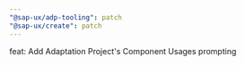 ```yaml
---
"@sap-ux/adp-tooling": patch
"@sap-ux/create": patch
---
```


feat: Add Adaptation Project's Component Usages prompting
